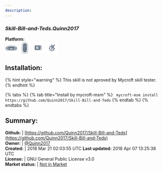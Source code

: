 ```yaml
---
description: 
---
```


### _Skill-Bill-and-Teds.Quinn2017_  
  
**Platform:**  
 ![Mark I](../.gitbook/assets/mark-1-icon.png)  ![Mark II](../.gitbook/assets/mark-2-icon.png)  ![Picroft](../.gitbook/assets/picroft-icon.png)  ![plasmoid](../.gitbook/assets/kde.png)   
## Installation:  
{% hint style="warning" %}
This skill is not aproved by Mycroft skill tester.
{% endhint %}
    
{% tabs %}
{% tab title="Install by mycroft-msm" %}
``` mycroft-msm install https://github.com/Quinn2017/Skill-Bill-and-Teds```
{% endtab %}
  {% endtabs %}
    
## Summary:  
**Github:** | [https://github.com/Quinn2017/Skill-Bill-and-Teds](https://github.com/Quinn2017/Skill-Bill-and-Teds)  
**Owner:** | [@Quinn2017](https://github.com/Quinn2017)  
**Created:** | 2018 Mar 21 02:03:55 UTC  **Last updated:** 2018 Apr 07 13:25:38 UTC  
**License:** | GNU General Public License v3.0  
**Market status:** | [Not in Market](https://market.mycroft.ai/skill/)  
